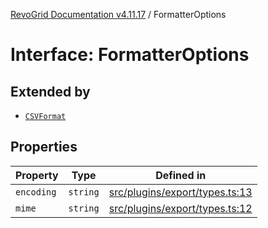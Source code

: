[RevoGrid Documentation v4.11.17](README.md) / FormatterOptions

# Interface: FormatterOptions

## Extended by

- [`CSVFormat`](Interface.CSVFormat.md)

## Properties

| Property | Type | Defined in |
| ------ | ------ | ------ |
| `encoding` | `string` | [src/plugins/export/types.ts:13](https://github.com/revolist/revogrid/blob/0844b37dbe4827c0b3ffa78b88f276b83e0fed00/src/plugins/export/types.ts#L13) |
| `mime` | `string` | [src/plugins/export/types.ts:12](https://github.com/revolist/revogrid/blob/0844b37dbe4827c0b3ffa78b88f276b83e0fed00/src/plugins/export/types.ts#L12) |
